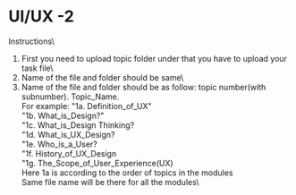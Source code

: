 # UI/UX -2

Instructions\
1. First you need to upload topic folder under that you have to upload your task file\
2. Name of the file and folder should be same\
3. Name of the file and folder should be as follow: topic number(with subnumber). Topic_Name.\
For example: "1a. Definition_of_UX"\
              "1b. What_is_Design?"\
              "1c. What_is_Design Thinking?\
              "1d. What_is_UX_Design?\
              "1e. Who_is_a_User?\
              "1f. History_of_UX_Design\
              "1g. The_Scope_of_User_Experience(UX)\
Here 1a is according to the order of topics in the modules\
Same file name will be there for all the modules\

